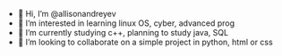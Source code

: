 - 👋 Hi, I’m @allisonandreyev
- 👀 I’m interested in learning linux OS, cyber, advanced prog
- 🌱 I’m currently studying c++, planning to study java, SQL 
- 💞️ I’m looking to collaborate on a simple project in python, html or css
<!---
allisonandreyev/allisonandreyev is a ✨ special ✨ repository because its `README.md` (this file) appears on your GitHub profile.
You can click the Preview link to take a look at your changes.
--->
